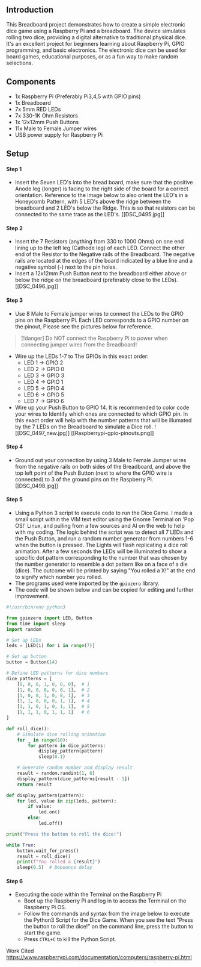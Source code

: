 ## Introduction

This Breadboard project demonstrates how to create a simple electronic dice game using a Raspberry Pi and a breadboard. The device simulates rolling two dice, providing a digital alternative to traditional physical dice. It's an excellent project for beginners learning about Raspberry Pi, GPIO programming, and basic electronics. The electronic dice can be used for board games, educational purposes, or as a fun way to make random selections.

## Components

- 1x Raspberry Pi  (Preferably Pi3,4,5 with GPIO pins)
- 1x Breadboard
- 7x 5mm RED LEDs
- 7x 330-1K Ohm Resistors
- 1x 12x12mm Push Buttons
- 11x Male to Female Jumper wires
- USB power supply for Raspberry Pi
## Setup

#### Step 1 
- Insert the Seven LED's into the bread board, make sure that the positive Anode leg (longer) is facing to the right side of the board for a correct orientation. Reference to the image below to also orient the LED's in a Honeycomb Pattern, with 5 LED's above the ridge between the breadboard and 2 LED's below the Ridge. This is so that resistors can be connected to the same trace as the LED's.  [[DSC_0495.jpg]]

#### Step 2
- Insert the 7 Resistors (anything from 330 to 1000 Ohms) on one end lining up to the left leg (Cathode leg) of each LED. Connect the other end of the Resistor to the Negative rails of the Breadboard. The negative rails are located at the edges of the board indicated by a blue line and a negative symbol (-) next to the pin holes. 
- Insert a 12x12mm Push Button next to the breadboard either above or below the ridge on the breadboard (preferably close to the LEDs). [[DSC_0496.jpg]]

#### Step 3 
-  Use 8 Male to Female jumper wires to connect the LEDs to the GPIO pins on the Raspberry Pi. Each LED corresponds to a GPIO number on the pinout, Please see the pictures below for reference.   
> [!danger] Do NOT connect the Raspberry Pi to power when connecting jumper wires from the Breadboard!
- Wire up the LEDs 1-7 to The GPIOs in this exact order: 
	- LED 1 -> GPIO 2
	- LED 2 -> GPIO 0 
	- LED 3 -> GPIO 3 
	- LED 4 -> GPIO 1
	- LED 5 -> GPIO 4
	- LED 6 -> GPIO 5 
	- LED 7 -> GPIO 6
- Wire up your Push Button to GPIO 14. It is recommended to color code your wires to Identify which ones are connected to which GPIO pin. In this exact order will help with the number patterns that will be illumated by the 7 LEDs on the Breadboard to simulate a Dice roll. ![[DSC_0497_new.jpg]]
[[Raspberrypi-gpio-pinouts.png]]

#### Step 4
- Ground out your connection by using 3 Male to Female Jumper wires from the negative rails on both sides of the Breadboard, and above the top left point of the Push Button (next to where the GPIO wire is connected) to 3 of the ground pins on the Raspberry Pi. [[DSC_0498.jpg]]
#### Step 5 
- Using a Python 3 script to execute code to run the Dice Game. I made a small script within the VIM text editor using the Gnome Terminal on 'Pop OS!' Linux, and pulling from a few sources and AI on the web to help with my coding. The logic behind the script was to detect all 7 LEDs and the Push Button, and run a random number generator from numbers 1-6 when the button is pressed. The Lights will flash replicating a dice roll animation. After a few seconds the LEDs will be illuminated to show a specific dot pattern corresponding to the number that was chosen by the number generator to resemble a dot pattern like on a face of a die (dice). The outcome will be printed by saying "You rolled a X!" at the end to signify which number you rolled. 
- The programs used were imported by the `gpiozero` library.
- The code will be shown below and can be copied for editing and further improvement. 
```Python
#!/usr/bin/env python3

from gpiozero import LED, Button
from time import sleep
import random

# Set up LEDs
leds = [LED(i) for i in range(7)]

# Set up button
button = Button(14)

# Define LED patterns for dice numbers
dice_patterns = [
    [0, 0, 0, 1, 0, 0, 0],  # 1
    [1, 0, 0, 0, 0, 0, 1],  # 2
    [1, 0, 0, 1, 0, 0, 1],  # 3
    [1, 1, 0, 0, 0, 1, 1],  # 4
    [1, 1, 0, 1, 0, 1, 1],  # 5
    [1, 1, 1, 0, 1, 1, 1]   # 6
]

def roll_dice():
    # Simulate dice rolling animation
    for _ in range(10):
        for pattern in dice_patterns:
            display_pattern(pattern)
            sleep(0.1)

    # Generate random number and display result
    result = random.randint(1, 6)
    display_pattern(dice_patterns[result - 1])
    return result

def display_pattern(pattern):
    for led, value in zip(leds, pattern):
        if value:
            led.on()
        else:
            led.off()

print("Press the button to roll the dice!")

while True:
    button.wait_for_press()
    result = roll_dice()
    print(f"You rolled a {result}")
    sleep(0.5)  # Debounce delay
```

#### Step 6
- Executing the code within the Terminal on the Raspberry Pi
	- Boot up the Raspberry Pi and log in to access the Terminal on the Raspberry Pi OS. 
	- Follow the commands and syntax from the image below to execute the Python3 Script for the Dice Game. When you see the text "Press the button to roll the dice!" on the command line, press the button to start the game. 
	- Press `CTRL+C` to kill the Python Script. 

















Work Cited 
https://www.raspberrypi.com/documentation/computers/raspberry-pi.html





